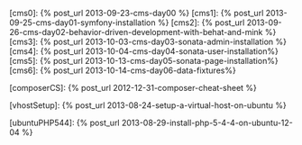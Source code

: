 <!--- LINKS LIBRARY
This is a link library that permit to centralize blog's links

this is mainly geared toward site inner links
any changes made to an url can be easily reflected here
and be used on both site's posts

need to include this library in posts or page to use it

this is the include tag. just remove the remove

{remove% include _links_library.markdown %remove}

--->


<!--- ++++++++++++++++++++++ SITE'S PAGES ++++++++++++++++++++++ --->
[cms0]: {% post_url 2013-09-23-cms-day00 %}
[cms1]: {% post_url 2013-09-25-cms-day01-symfony-installation %}
[cms2]: {% post_url 2013-09-26-cms-day02-behavior-driven-development-with-behat-and-mink %}
[cms3]: {% post_url 2013-10-03-cms-day03-sonata-admin-installation %}
[cms4]: {% post_url 2013-10-04-cms-day04-sonata-user-installation%}
[cms5]: {% post_url 2013-10-13-cms-day05-sonata-page-installation%}
[cms6]: {% post_url 2013-10-14-cms-day06-data-fixtures%}

[composerCS]: {% post_url 2012-12-31-composer-cheat-sheet %}

[vhostSetup]: {% post_url 2013-08-24-setup-a-virtual-host-on-ubuntu %}

[ubuntuPHP544]: {% post_url 2013-08-29-install-php-5-4-4-on-ubuntu-12-04 %}

<!--- ++++++++++++++++++++++ EXTERNAL PAGES ++++++++++++++++++++++ --->
[jekyll]: http://jekyllrb.com/

[diem]: http://diem-project.org/

[ghpages]: http://pages.github.com/

[Symfony]: http://symfony.com/
[Symfony download]: http://symfony.com/download
[SymfonyDoc]: http://symfony.com/doc/current/index.html
[Symfony file permissions]: http://symfony.com/doc/current/book/installation.html#configuration-and-setup

[symfonyCMF]: http://cmf.symfony.com/

[Jobeet2]: http://www.ens.ro/2012/03/21/jobeet-tutorial-with-symfony2/

[Composer]: http://getcomposer.org/doc/
[Composercli]: http://getcomposer.org/doc/03-cli.md
[ComposerGlobal]: http://getcomposer.org/doc/00-intro.md#globally

[Packagist]: https://packagist.org/

[gitflow]: https://github.com/nvie/gitflow